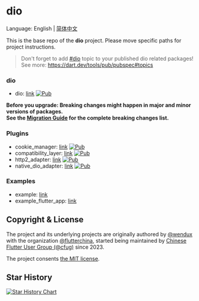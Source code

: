 # dio

Language: English | [简体中文](README-ZH.md)

This is the base repo of the **dio** project.
Please move specific paths for project instructions.

> Don't forget to add [#dio](https://pub.dev/packages?q=topic%3Adio)
> topic to your published dio related packages!
> See more: https://dart.dev/tools/pub/pubspec#topics

### dio

- dio: [link](dio)
  [![Pub](https://img.shields.io/pub/v/dio.svg?label=dev&include_prereleases)](https://pub.dev/packages/dio)

**Before you upgrade: Breaking changes might happen in major and minor versions of packages.<br/>
See the [Migration Guide][] for the complete breaking changes list.**

[Migration Guide]: https://pub.dev/documentation/dio/latest/topics/Migration%20Guide-topic.html

### Plugins

- cookie_manager: [link](plugins/cookie_manager)
  [![Pub](https://img.shields.io/pub/v/dio_cookie_manager.svg?label=dev&include_prereleases)](https://pub.dev/packages/dio_cookie_manager)
- compatibility_layer: [link](plugins/compatibility_layer)
  [![Pub](https://img.shields.io/pub/v/dio_compatibility_layer.svg?label=dev&include_prereleases)](https://pub.dev/packages/dio_compatibility_layer)
- http2_adapter: [link](plugins/http2_adapter)
  [![Pub](https://img.shields.io/pub/v/dio_http2_adapter.svg?label=dev&include_prereleases)](https://pub.dev/packages/dio_http2_adapter)
- native_dio_adapter: [link](plugins/native_dio_adapter)
  [![Pub](https://img.shields.io/pub/v/native_dio_adapter.svg?label=dev&include_prereleases)](https://pub.dev/packages/native_dio_adapter)

### Examples

- example: [link](example)
- example_flutter_app: [link](example_flutter_app)

## Copyright & License

The project and its underlying projects
are originally authored by
[@wendux](https://github.com/wendux)
with the organization
[@flutterchina](https://github.com/flutterchina),
started being maintained by
[Chinese Flutter User Group (@cfug)](https://github.com/cfug)
since 2023.

The project consents [the MIT license](LICENSE).

## Star History

<a href="https://star-history.com/#cfug/dio&Date">
  <picture>
    <source media="(prefers-color-scheme: dark)" srcset="https://api.star-history.com/svg?repos=cfug/dio&type=Date&theme=dark" />
    <source media="(prefers-color-scheme: light)" srcset="https://api.star-history.com/svg?repos=cfug/dio&type=Date" />
    <img alt="Star History Chart" src="https://api.star-history.com/svg?repos=cfug/dio&type=Date" />
  </picture>
</a>
